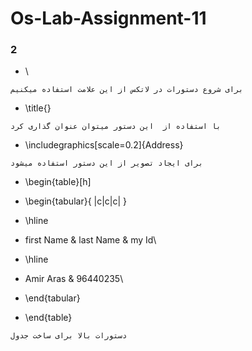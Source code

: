 # Os-Lab-Assignment-11

### 2

- \
```shell
برای شروع دستورات در لاتکس از این علامت استفاده میکنیم 
```
- \title{}

```shell
با استفاده از  این دستور میتوان عنوان گذاری کرد
```
- \includegraphics[scale=0.2]{Address}

```shell
برای ایجاد تصویر از این دستور استفاده میشود 
```
- \begin{table}[h]

- \begin{tabular}{ |c|c|c| }

- \hline

- first Name & last Name & my Id\

- \hline

- Amir Aras & 96440235\

- \end{tabular}

- \end{table}

```shell
دستورات بالا برای ساخت جدول
```





